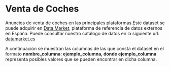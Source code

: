 # Venta de Coches
Anuncios de venta de coches en las principales plataformas.Este dataset se puede adquirir en [Data Market](https://datamarket.es/#venta-de-coches-dataset), plataforma de referencia de datos externos en España. Puede consultar nuestro catálogo de datos en la siguiente url: [datamarket.es](https://datamarket.es/)

A continuación se muestran las columnas de las que consta el dataset en el formato __nombre_columna: ejemplo_columna, donde ejemplo_columna__ representa posibles valores que se pueden encontrar en dicha columna.
